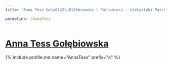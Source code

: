 ```yaml
---
title: "Anna Tess Go\u0142\u0119biowska | Patromierz - statystyki Patronite.pl"

permalink: /AnnaTess
---
```


# [Anna Tess Gołębiowska](https://patronite.pl/AnnaTess)

{% include profile.md name="AnnaTess" prefix="a" %}

